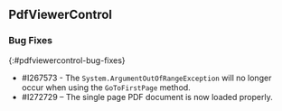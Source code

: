 ## PdfViewerControl

### Bug Fixes
{:#pdfviewercontrol-bug-fixes} 

* \#I267573 - The `System.ArgumentOutOfRangeException` will no longer occur when using the `GoToFirstPage` method.
* \#I272729 – The single page PDF document is now loaded properly.